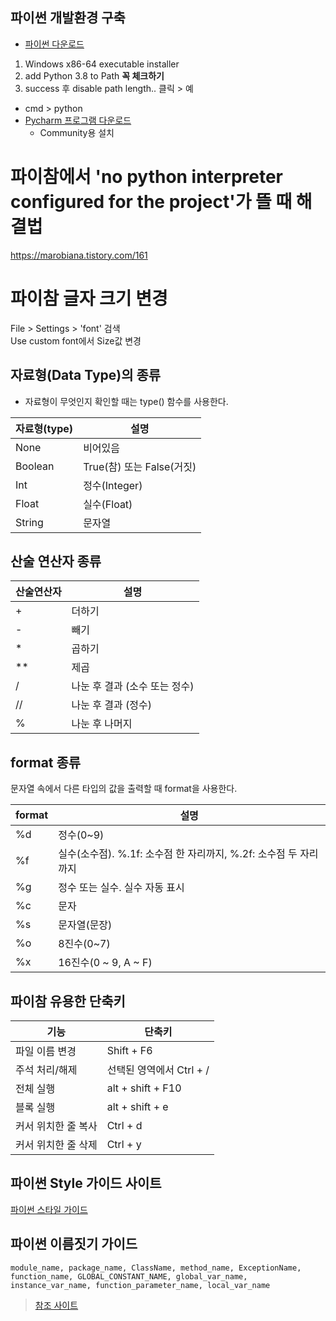 ## 파이썬 개발환경 구축  
* [파이썬 다운로드](https://www.python.org/downloads/windows) 
1. Windows x86-64 executable installer  
2. add Python 3.8 to Path **꼭 체크하기**  
3. success 후 disable path length.. 클릭 > 예   
* cmd > python  
* [Pycharm 프로그램 다운로드](https://www.jetbrains.com/ko-kr/pycharm/download/#section=windows)  
  * Community용 설치  
  
# 파이참에서 'no python interpreter configured for the project'가 뜰 때 해결법
https://marobiana.tistory.com/161

# 파이참 글자 크기 변경
File > Settings > 'font' 검색  
Use custom font에서 Size값 변경  

## 자료형(Data Type)의 종류
* 자료형이 무엇인지 확인할 때는 type() 함수를 사용한다.  

|자료형(type)| 설명|
|------|------|
|None | 비어있음 |
|Boolean|True(참) 또는 False(거짓)|
|Int|정수(Integer)|
|Float|실수(Float)|
|String|문자열|  
  
## 산술 연산자 종류

|산술연산자|	설명|
|------|------|
|+| 더하기|
|-| 빼기 |
|*	|곱하기|
|**	|제곱|
|/| 나눈 후 결과 (소수 또는 정수)|
|//| 나눈 후 결과 (정수)|
|%|나눈 후 나머지|

## format 종류
문자열 속에서 다른 타입의 값을 출력할 때 format을 사용한다.  

|format|	설명|
|------|------|
|%d| 정수(0~9)|
|%f| 실수(소수점). %.1f: 소수점 한 자리까지, %.2f: 소수점 두 자리까지  |
|%g| 정수 또는 실수. 실수 자동 표시|
|%c| 문자|
|%s|문자열(문장)|
|%o	|8진수(0~7)|
|%x	|16진수(0 ~ 9, A ~ F)|

## 파이참 유용한 단축키
|기능 |단축키 |
|------|------|
|파일 이름 변경 | Shift + F6|
|주석 처리/해제 | 선택된 영역에서 Ctrl + /|
|전체 실행|alt + shift + F10|
|블록 실행|alt + shift + e|
|커서 위치한 줄 복사| Ctrl + d |
|커서 위치한 줄 삭제| Ctrl + y|

## 파이썬 Style 가이드 사이트

[파이썬 스타일 가이드](https://google.github.io/styleguide/pyguide.htm)

## 파이썬 이름짓기 가이드

```
module_name, package_name, ClassName, method_name, ExceptionName, function_name, GLOBAL_CONSTANT_NAME, global_var_name, 
instance_var_name, function_parameter_name, local_var_name
```
> [참조 사이트](https://google.github.io/styleguide/pyguide.html#3164-guidelines-derived-from-guidos-recommendations)


